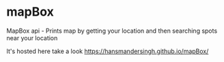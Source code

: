 # mapBox
MapBox api - Prints map by getting your location and then searching spots near your location

It's hosted here take a look https://hansmandersingh.github.io/mapBox/ 

